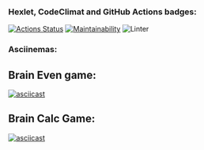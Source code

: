 ### Hexlet, CodeClimat and GitHub Actions badges:

[![Actions Status](https://github.com/Ladniy/frontend-project-lvl1/workflows/hexlet-check/badge.svg)](https://github.com/Ladniy/frontend-project-lvl1/actions)
[![Maintainability](https://api.codeclimate.com/v1/badges/a99a88d28ad37a79dbf6/maintainability)](https://codeclimate.com/github/codeclimate/codeclimate/maintainability)
![Linter](https://github.com/Ladniy/frontend-project-lvl1/actions/workflows/eslint-check.yml/badge.svg)

### Asciinemas:

## Brain Even game:

[![asciicast](https://asciinema.org/a/459971.svg)](https://asciinema.org/a/459971)

## Brain Calc Game:

[![asciicast](https://asciinema.org/a/463029.svg)](https://asciinema.org/a/463029)
